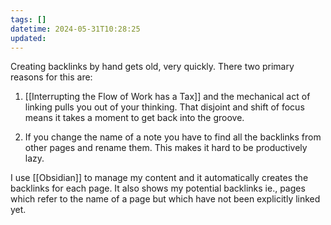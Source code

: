 ```yaml
---
tags: []
datetime: 2024-05-31T10:28:25
updated:
---
```

Creating backlinks by hand gets old, very quickly. There two primary reasons for this are:

1. [[Interrupting the Flow of Work has a Tax]] and the mechanical act of linking pulls you out of your thinking. That disjoint and shift of focus means it takes a moment to get back into the groove.

3. If you change the name of a note you have to find all the backlinks from other pages and rename them. This makes it hard to be productively lazy.

I use [[Obsidian]] to manage my content and it automatically creates the backlinks for each page. It also shows my potential backlinks ie., pages which refer to the name of a page but which have not been explicitly linked yet.